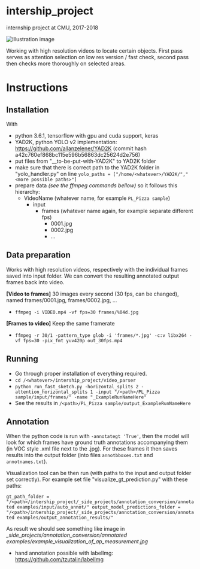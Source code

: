 # intership_project
internship project at CMU, 2017-2018

![Illustration image](https://github.com/previtus/intership_project/blob/master/video_parser/project_illustration.jpg)

Working with high resolution videos to locate certain objects. First pass serves as attention selection on low res version / fast check, second pass then checks more thoroughly on selected areas.

# Instructions

## Installation
With
- python 3.6.1, tensorflow with gpu and cuda support, keras
- YAD2K, python YOLO v2 implementation: https://github.com/allanzelener/YAD2K (commit hash a42c760ef868bc115e596b56863dc25624d2e756)
- put files from "__to-be-put-with-YAD2K" to YAD2K folder
- make sure that there is correct path to the YAD2K folder in "yolo_handler.py" on line `yolo_paths = ["/home/<whatever>/YAD2K/","<more possible paths>"]`
- prepare data *(see the ffmpeg commands bellow)* so it follows this hierarchy:
  * VideoName (whatever name, for example `PL_Pizza sample`)
    * input
      * frames (whatever name again, for example separate different fps)
        * 0001.jpg
        * 0002.jpg
        * ...

## Data preparation

Works with high resolution videos, respectively with the individual frames saved into input folder.
We can convert the resulting annotated output frames back into video.

**[Video to frames]** 30 images every second (30 fps, can be changed), named frames/0001.jpg, frames/0002.jpg, ...
- `ffmpeg -i VIDEO.mp4 -vf fps=30 frames/%04d.jpg`

**[Frames to video]** Keep the same framerate
- `ffmpeg -r 30/1 -pattern_type glob -i 'frames/*.jpg' -c:v libx264 -vf fps=30 -pix_fmt yuv420p out_30fps.mp4`

## Running

- Go through proper installation of everything required.
- `cd /<whatever>/intership_project/video_parser`
- `python run_fast_sketch.py -horizontal_splits 2 -attention_horizontal_splits 1 -input "/<path>/PL_Pizza sample/input/frames/" -name "_ExampleRunNameHere"`
- See the results in `/<path>/PL_Pizza sample/output_ExampleRunNameHere`

## Annotation
When the python code is run with `-annotategt 'True'`, then the model will look for which frames have ground truth annotations accompanying them (in VOC style .xml file next to the .jpg). For these frames it then saves results into the output folder (into files `annotbboxes.txt` and `annotnames.txt`).

Visualization tool can be then run (with paths to the input and output folder set correctly). For example set file "visualize_gt_prediction.py" with these paths:

`gt_path_folder = "/<path>/intership_project/_side_projects/annotation_conversion/annotated examples/input/auto_annot/"
output_model_predictions_folder = "/<path>/intership_project/_side_projects/annotation_conversion/annotated examples/output_annotation_results/"`

As result we should see something like image in  *_side_projects/annotation_conversion/annotated examples/example_visualization_of_ap_measurement.jpg*

- hand annotation possible with labelImg: https://github.com/tzutalin/labelImg



